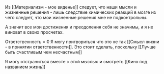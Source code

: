 Из [[Материализм - мое виденье]] следует, что наши мысли и жизненные решения - лишь следствие химических реакций в мозге из чего следует, что мои жизненные решения мне не подконтрольны.

А значит все мои достижения  и преодоления себя не значимы, и я не виноват в своих просчетах.


Ответственность = 0
Я могу притвориться что это не так [[Смысл жизни - в принятии ответственности]]. Это стоит сделать, поскольку [[Лучше быть счастливым чем несчастным]] 

Я могу отстраниться вместе с этой мыслью и смотреть [[Кино под названием жизнь]]

